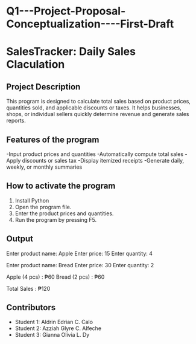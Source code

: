 # Q1---Project-Proposal-Conceptualization----First-Draft
 
# SalesTracker: Daily Sales Claculation

## Project Description
This program is designed to calculate total sales based on product prices, quantities sold, and applicable discounts or taxes. It helps businesses, shops, or individual sellers quickly determine revenue and generate sales reports.

## Features of the program
-Input product prices and quantities
-Automatically compute total sales
-Apply discounts or sales tax
-Display itemized receipts
-Generate daily, weekly, or monthly summaries

## How to activate the program
1. Install Python
2. Open the program file.
3. Enter the product prices and quantities.
4. Run the program by pressing F5.

## Output
Enter product name: Apple
Enter price: 15
Enter quantity: 4

Enter product name: Bread
Enter price: 30
Enter quantity: 2

Apple (4 pcs)   : ₱60
Bread (2 pcs)   : ₱60

Total Sales     : ₱120

## Contributors
- Student 1: Aldrin Edrian C. Calo 
- Student 2: Azziah Glyre C. Alfeche
- Student 3: Gianna Olivia L. Dy
